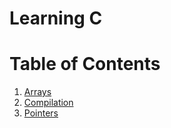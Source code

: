 # Learning C

# Table of Contents
1. [Arrays](docs/ARRAYS.md)
2. [Compilation](docs/COMPILATION.md)
3. [Pointers](docs/POINTERS.md)